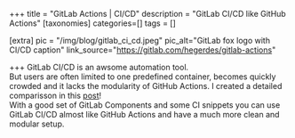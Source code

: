 +++
title = "GitLab Actions | CI/CD"
description = "GitLab CI/CD like GitHub Actions"
[taxonomies]
categories=[]
tags = []

[extra]
pic = "/img/blog/gitlab_ci_cd.jpeg"
pic_alt="GitLab fox logo with CI/CD caption"
link_source="https://gitlab.com/hegerdes/gitlab-actions"


+++
GitLab CI/CD is an awsome automation tool.  
But users are often limited to one predefined container, becomes quickly crowded and it lacks the modularity of GitHub Actions. I created a detailed comparisson in this [post](https://henrikgerdes.me/articles/2024-01-github-action-vs-gitlab-ci)!  
With a good set of GitLab Components and some CI snippets you can use GitLab CI/CD almost like GitHub Actions and have a much more clean and modular setup.
